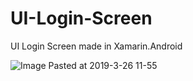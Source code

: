 # UI-Login-Screen
UI Login Screen made in Xamarin.Android 

![Image Pasted at 2019-3-26 11-55](https://user-images.githubusercontent.com/15635300/55134148-fa965a80-514d-11e9-8ef0-e9aba1785877.png)

